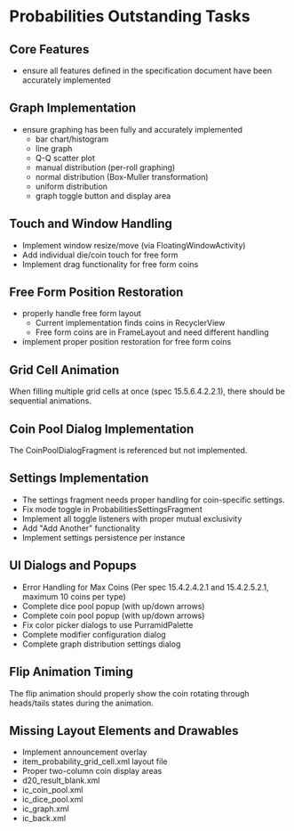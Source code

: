 # Probabilities Outstanding Tasks

## Core Features
- ensure all features defined in the specification document have been accurately implemented

## Graph Implementation
- ensure graphing has been fully and accurately implemented
  - bar chart/histogram
  - line graph
  - Q-Q scatter plot
  - manual distribution (per-roll graphing)
  - normal distribution (Box-Muller transformation)
  - uniform distribution
  - graph toggle button and display area

## Touch and Window Handling
- Implement window resize/move (via FloatingWindowActivity)
- Add individual die/coin touch for free form
- Implement drag functionality for free form coins

## Free Form Position Restoration
- properly handle free form layout
  - Current implementation finds coins in RecyclerView
  - Free form coins are in FrameLayout and need different handling
- implement proper position restoration for free form coins

## Grid Cell Animation
When filling multiple grid cells at once (spec 15.5.6.4.2.2.1), there should be sequential animations.

## Coin Pool Dialog Implementation
The CoinPoolDialogFragment is referenced but not implemented.

## Settings Implementation
- The settings fragment needs proper handling for coin-specific settings.
- Fix mode toggle in ProbabilitiesSettingsFragment
- Implement all toggle listeners with proper mutual exclusivity
- Add "Add Another" functionality
- Implement settings persistence per instance

## UI Dialogs and Popups
- Error Handling for Max Coins (Per spec 15.4.2.4.2.1 and 15.4.2.5.2.1, maximum 10 coins per type)
- Complete dice pool popup (with up/down arrows)
- Complete coin pool popup (with up/down arrows)
- Fix color picker dialogs to use PurramidPalette
- Complete modifier configuration dialog
- Complete graph distribution settings dialog

## Flip Animation Timing
The flip animation should properly show the coin rotating through heads/tails states during the animation.

## Missing Layout Elements and Drawables
- Implement announcement overlay
- item_probability_grid_cell.xml layout file
- Proper two-column coin display areas
- d20_result_blank.xml
- ic_coin_pool.xml
- ic_dice_pool.xml
- ic_graph.xml
- ic_back.xml